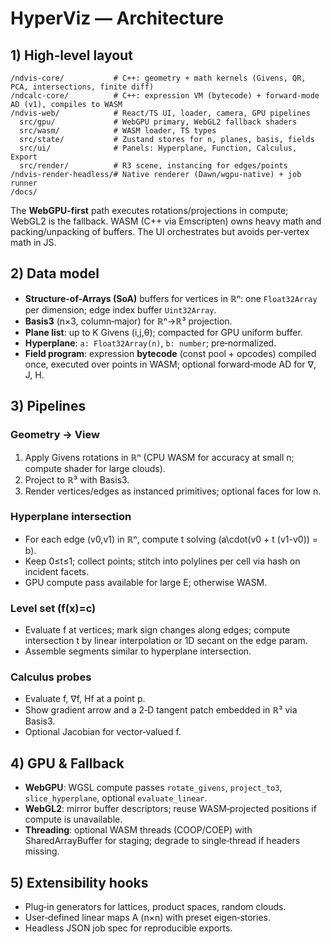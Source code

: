 # HyperViz — Architecture

## 1) High‑level layout

```
/ndvis-core/           # C++: geometry + math kernels (Givens, QR, PCA, intersections, finite diff)
/ndcalc-core/          # C++: expression VM (bytecode) + forward-mode AD (v1), compiles to WASM
/ndvis-web/            # React/TS UI, loader, camera, GPU pipelines
  src/gpu/             # WebGPU primary, WebGL2 fallback shaders
  src/wasm/            # WASM loader, TS types
  src/state/           # Zustand stores for n, planes, basis, fields
  src/ui/              # Panels: Hyperplane, Function, Calculus, Export
  src/render/          # R3 scene, instancing for edges/points
/ndvis-render-headless/# Native renderer (Dawn/wgpu-native) + job runner
/docs/
```

The **WebGPU-first** path executes rotations/projections in compute; WebGL2 is the fallback. WASM (C++ via Emscripten) owns heavy math and packing/unpacking of buffers. The UI orchestrates but avoids per‑vertex math in JS.

## 2) Data model

- **Structure-of-Arrays (SoA)** buffers for vertices in ℝⁿ: one `Float32Array` per dimension; edge index buffer `Uint32Array`.
- **Basis3** (n×3, column‑major) for ℝⁿ→ℝ³ projection.
- **Plane list**: up to K Givens (i,j,θ); compacted for GPU uniform buffer.
- **Hyperplane**: `a: Float32Array(n)`, `b: number`; pre‑normalized.
- **Field program**: expression **bytecode** (const pool + opcodes) compiled once, executed over points in WASM; optional forward‑mode AD for ∇, J, H.

## 3) Pipelines

### Geometry → View
1. Apply Givens rotations in ℝⁿ (CPU WASM for accuracy at small n; compute shader for large clouds).
2. Project to ℝ³ with Basis3.
3. Render vertices/edges as instanced primitives; optional faces for low n.

### Hyperplane intersection
- For each edge (v0,v1) in ℝⁿ, compute t solving \(a\cdot(v0 + t (v1-v0)) = b\).
- Keep 0≤t≤1; collect points; stitch into polylines per cell via hash on incident facets.
- GPU compute pass available for large E; otherwise WASM.

### Level set \(f(x)=c\)
- Evaluate f at vertices; mark sign changes along edges; compute intersection t by linear interpolation or 1D secant on the edge param.
- Assemble segments similar to hyperplane intersection.

### Calculus probes
- Evaluate f, ∇f, Hf at a point p.
- Show gradient arrow and a 2‑D tangent patch embedded in ℝ³ via Basis3.
- Optional Jacobian for vector‑valued f.

## 4) GPU & Fallback

- **WebGPU**: WGSL compute passes `rotate_givens`, `project_to3`, `slice_hyperplane`, optional `evaluate_linear`. 
- **WebGL2**: mirror buffer descriptors; reuse WASM‑projected positions if compute is unavailable.
- **Threading**: optional WASM threads (COOP/COEP) with SharedArrayBuffer for staging; degrade to single‑thread if headers missing.

## 5) Extensibility hooks

- Plug‑in generators for lattices, product spaces, random clouds.
- User‑defined linear maps A (n×n) with preset eigen‑stories.
- Headless JSON job spec for reproducible exports.
